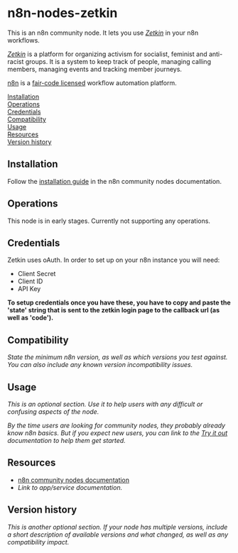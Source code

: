 # n8n-nodes-zetkin

This is an n8n community node. It lets you use _[Zetkin](https://zetkin.org)_ in your n8n workflows.

_[Zetkin](https://zetkin.org)_ is a platform for organizing activism for socialist, feminist and anti-racist groups.
It is a system to keep track of people, managing calling members, managing events and tracking
member journeys.

[n8n](https://n8n.io/) is a [fair-code licensed](https://docs.n8n.io/reference/license/) workflow automation platform.

[Installation](#installation)  
[Operations](#operations)  
[Credentials](#credentials)  <!-- delete if no auth needed -->  
[Compatibility](#compatibility)  
[Usage](#usage)  <!-- delete if not using this section -->  
[Resources](#resources)  
[Version history](#version-history)  <!-- delete if not using this section -->  

## Installation

Follow the [installation guide](https://docs.n8n.io/integrations/community-nodes/installation/) in the n8n community nodes documentation.


## Operations

This node is in early stages. Currently not supporting any operations.

## Credentials

Zetkin uses oAuth. In order to set up on your n8n instance you will need:

* Client Secret
* Client ID
* API Key

**To setup credentials once you have these, you have to copy and paste the 'state' string that is sent to the zetkin login page to the callback url (as well as 'code').**

## Compatibility

_State the minimum n8n version, as well as which versions you test against. You can also include any known version incompatibility issues._

## Usage

_This is an optional section. Use it to help users with any difficult or confusing aspects of the node._

_By the time users are looking for community nodes, they probably already know n8n basics. But if you expect new users, you can link to the [Try it out](https://docs.n8n.io/try-it-out/) documentation to help them get started._

## Resources

* [n8n community nodes documentation](https://docs.n8n.io/integrations/community-nodes/)
* _Link to app/service documentation._

## Version history

_This is another optional section. If your node has multiple versions, include a short description of available versions and what changed, as well as any compatibility impact._


